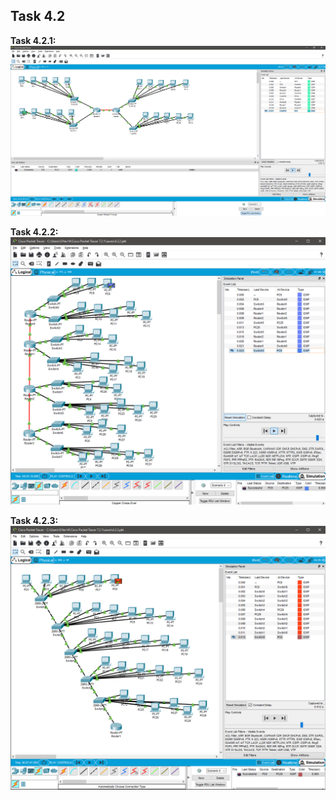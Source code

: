 ## Task 4.2

**Task 4.2.1:**
![4.2.1](./screens/4.2.1.png)


**Task 4.2.2:**
![4.2.2](./screens/4.2.2.png)


**Task 4.2.3:**
![4.2.3](./screens/4.2.3.png)


